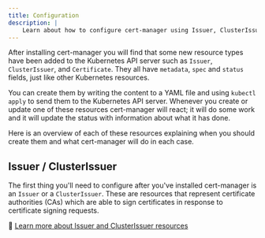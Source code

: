 ```yaml
---
title: Configuration
description: |
    Learn about how to configure cert-manager using Issuer, ClusterIssuer and Certificate resources.
---
```


After installing cert-manager you will find that some new resource types have been added to the Kubernetes API server
such as `Issuer`, `ClusterIssuer`, and `Certificate`.
They all have `metadata`, `spec` and `status` fields, just like other Kubernetes resources.

You can create them by writing the content to a YAML file and using `kubectl apply` to send them to the Kubernetes API server.
Whenever you create or update one of these resources cert-manager will react;
it will do some work and it will update the status with information about what it has done.

Here is an overview of each of these resources explaining when you should create them and what cert-manager will do in each case.

## Issuer / ClusterIssuer

The first thing you'll need to configure after you've installed cert-manager is an `Issuer` or a `ClusterIssuer`.
These are resources that represent certificate authorities (CAs)
which are able to sign certificates in response to certificate signing requests.

📖 [Learn more about Issuer and ClusterIssuer resources](issuer-and-clusterissuer-resources/README.md)
